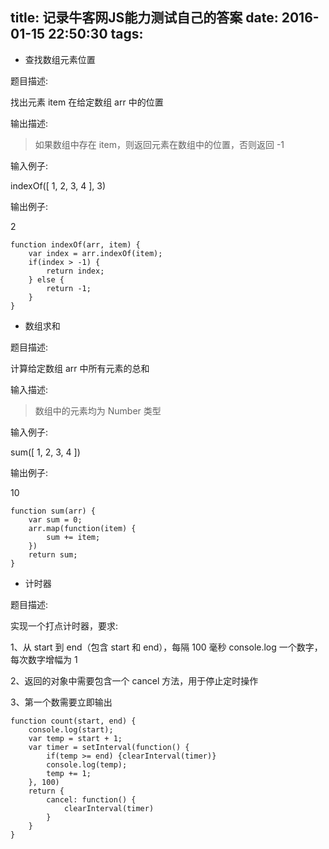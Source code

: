 title: 记录牛客网JS能力测试自己的答案
date: 2016-01-15 22:50:30
tags:
---
- 查找数组元素位置
 
题目描述:

找出元素 item 在给定数组 arr 中的位置 

输出描述:

> 如果数组中存在 item，则返回元素在数组中的位置，否则返回 -1

输入例子:

indexOf([ 1, 2, 3, 4 ], 3)

输出例子:

2

```
function indexOf(arr, item) {
    var index = arr.indexOf(item);
	if(index > -1) {
        return index;
    } else {
        return -1;
    }
}
```

- 数组求和
 
题目描述:

计算给定数组 arr 中所有元素的总和 

输入描述:

> 数组中的元素均为 Number 类型

输入例子:

sum([ 1, 2, 3, 4 ])

输出例子:

10

```
function sum(arr) {
    var sum = 0;
	arr.map(function(item) {
        sum += item;
    })
    return sum;
}
```

- 计时器

题目描述:

实现一个打点计时器，要求:

1、从 start 到 end（包含 start 和 end），每隔 100 毫秒 console.log 一个数字，每次数字增幅为 1

2、返回的对象中需要包含一个 cancel 方法，用于停止定时操作

3、第一个数需要立即输出

```
function count(start, end) {
    console.log(start);
    var temp = start + 1;
	var timer = setInterval(function() {
        if(temp >= end) {clearInterval(timer)}
        console.log(temp);
        temp += 1;
    }, 100)
    return {
        cancel: function() {
            clearInterval(timer)
        }
    }
}
```